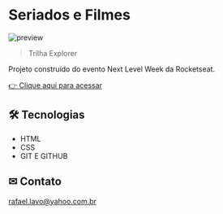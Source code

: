 # Seriados e Filmes 

![preview](./.github/preview1.png)

> Trilha Explorer

Projeto construído do evento Next Level Week da Rocketseat.

[👉 Clique aqui para acessar](https://rafalavo.github.io/Movie/)

## 🛠 Tecnologias 
- HTML
- CSS
- GIT E GITHUB

## ✉ Contato

rafael.lavo@yahoo.com.br
